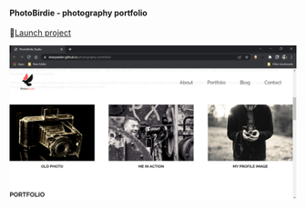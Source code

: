 #### PhotoBirdie - photography portfolio
🚀[Launch project](https://sharpadder.github.io/photography-portfolio/)

![](https://github.com/SharpAdder/photography-portfolio/blob/main/img/PhotoBirdie.png)

